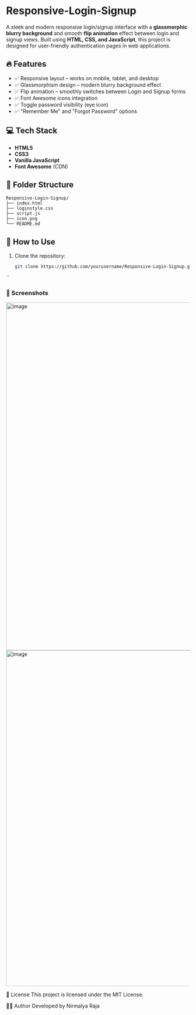 # Responsive-Login-Signup

A sleek and modern responsive login/signup interface with a **glassmorphic blurry background** and smooth **flip animation** effect between login and signup views. Built using **HTML, CSS, and JavaScript**, this project is designed for user-friendly authentication pages in web applications.

## 🔥 Features

- ✅ Responsive layout – works on mobile, tablet, and desktop
- ✅ Glassmorphism design – modern blurry background effect
- ✅ Flip animation – smoothly switches between Login and Signup forms
- ✅ Font Awesome icons integration
- ✅ Toggle password visibility (eye icon)
- ✅ "Remember Me" and "Forgot Password" options

## 💻 Tech Stack

- **HTML5**
- **CSS3**
- **Vanilla JavaScript**
- **Font Awesome** (CDN)

## 📂 Folder Structure

```
Responsive-Login-Signup/
├── index.html
├── loginstyle.css
├── script.js
├── icon.png
└── README.md
```
## 🚀 How to Use

1. Clone the repository:

   ```bash
   git clone https://github.com/yourusername/Responsive-Login-Signup.git
``

### 📸 Screenshots
<img width="1877" height="950" alt="image" src="https://github.com/user-attachments/assets/7c39207f-e6a5-4a66-8b33-e3fe0afb813f" />
<img width="1712" height="918" alt="image" src="https://github.com/user-attachments/assets/91b5cafa-e748-46a7-81aa-9915dcb1ccb5" />

📄 License
This project is licensed under the MIT License.

👨‍💻 Author
Developed by Nirmalya Raja




